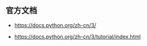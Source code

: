 ## 官方文档

- https://docs.python.org/zh-cn/3/

- https://docs.python.org/zh-cn/3/tutorial/index.html


